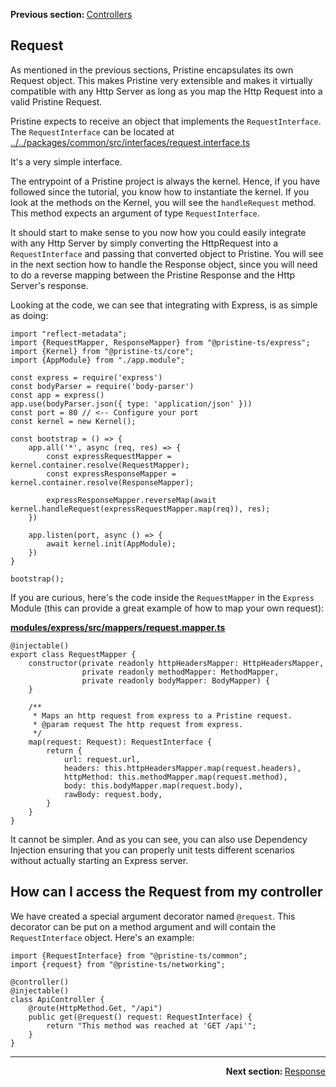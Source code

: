 <p>
   <strong>Previous section: </strong> <a href="01.controllers.md">Controllers</a>
</p>


Request
-------

As mentioned in the previous sections, Pristine encapsulates its own Request object. This makes Pristine very extensible and makes it virtually compatible
with any Http Server as long as you map the Http Request into a valid Pristine Request.

Pristine expects to receive an object that implements the `RequestInterface`. The `RequestInterface` can be located at
[../../packages/common/src/interfaces/request.interface.ts](../../packages/common/src/interfaces/request.interface.ts)

It's a very simple interface.

The entrypoint of a Pristine project is always the kernel. Hence, if you have followed since the tutorial, you know how to instantiate the kernel. 
If you look at the methods on the Kernel, you will see the `handleRequest` method. This method expects an argument of type `RequestInterface`.

It should start to make sense to you now how you could easily integrate with any Http Server by simply converting the HttpRequest into a `RequestInterface` and passing that converted object to Pristine.
You will see in the next section how to handle the Response object, since you will need to do a reverse mapping between the Pristine Response and the Http Server's response.

Looking at the code, we can see that integrating with Express, is as simple as doing:

```
import "reflect-metadata";
import {RequestMapper, ResponseMapper} from "@pristine-ts/express";
import {Kernel} from "@pristine-ts/core";
import {AppModule} from "./app.module";

const express = require('express')
const bodyParser = require('body-parser')
const app = express()
app.use(bodyParser.json({ type: 'application/json' }))
const port = 80 // <-- Configure your port
const kernel = new Kernel();

const bootstrap = () => {
    app.all('*', async (req, res) => {
        const expressRequestMapper = kernel.container.resolve(RequestMapper);
        const expressResponseMapper = kernel.container.resolve(ResponseMapper);

        expressResponseMapper.reverseMap(await kernel.handleRequest(expressRequestMapper.map(req)), res);
    })

    app.listen(port, async () => {
        await kernel.init(AppModule);
    })
}

bootstrap();
```

If you are curious, here's the code inside the `RequestMapper` in the `Express` Module (this can provide a great example of how to map your own request):

**[modules/express/src/mappers/request.mapper.ts](modules/express/src/mappers/request.mapper.ts)**

```
@injectable()
export class RequestMapper {
    constructor(private readonly httpHeadersMapper: HttpHeadersMapper,
                private readonly methodMapper: MethodMapper,
                private readonly bodyMapper: BodyMapper) {
    }

    /**
     * Maps an http request from express to a Pristine request.
     * @param request The http request from express.
     */
    map(request: Request): RequestInterface {
        return {
            url: request.url,
            headers: this.httpHeadersMapper.map(request.headers),
            httpMethod: this.methodMapper.map(request.method),
            body: this.bodyMapper.map(request.body),
            rawBody: request.body,
        }
    }
}
```


It cannot be simpler. And as you can see, you can also use Dependency Injection ensuring that you can properly unit tests different scenarios without actually starting an Express server.

## How can I access the Request from my controller
We have created a special argument decorator named `@request`. This decorator can be put on a method argument and will contain the `RequestInterface` object. Here's an example:

```
import {RequestInterface} from "@pristine-ts/common";
import {request} from "@pristine-ts/networking";

@controller()
@injectable()
class ApiController {
    @route(HttpMethod.Get, "/api")  
    public get(@request() request: RequestInterface) {
        return "This method was reached at 'GET /api'";
    }
}
```


---

<p align="right">
    <strong>Next section: </strong> <a href="docs/getting-started/02-controllers/03.response.md">Response</a>
</p>


